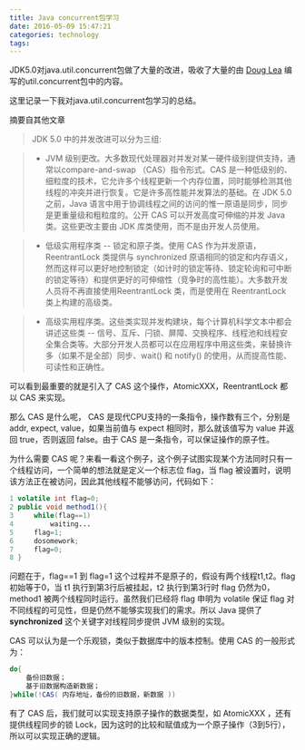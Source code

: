 ```yaml
---
title: Java concurrent包学习
date: 2016-05-09 15:47:21
categories: technology
tags:
---
```


JDK5.0对java.util.concurrent包做了大量的改进，吸收了大量的由 [Doug Lea](https://en.wikipedia.org/wiki/Doug_Lea) 编写的util.concurrent包中的内容。

这里记录一下我对java.util.concurrent包学习的总结。

摘要自其他文章

> JDK 5.0 中的并发改进可以分为三组:

> - JVM 级别更改。大多数现代处理器对并发对某一硬件级别提供支持，通常以compare-and-swap （CAS）指令形式。CAS 是一种低级别的、细粒度的技术，它允许多个线程更新一个内存位置，同时能够检测其他线程的冲突并进行恢复。它是许多高性能并发算法的基础。在 JDK 5.0 之前，Java 语言中用于协调线程之间的访问的惟一原语是同步，同步是更重量级和粗粒度的。公开 CAS 可以开发高度可伸缩的并发 Java 类。这些更改主要由 JDK 库类使用，而不是由开发人员使用。

> - 低级实用程序类 -- 锁定和原子类。使用 CAS 作为并发原语，ReentrantLock 类提供与 synchronized 原语相同的锁定和内存语义，然而这样可以更好地控制锁定（如计时的锁定等待、锁定轮询和可中断的锁定等待）和提供更好的可伸缩性（竞争时的高性能）。大多数开发人员将不再直接使用ReentrantLock 类，而是使用在 ReentrantLock 类上构建的高级类。

> - 高级实用程序类。这些类实现并发构建块，每个计算机科学文本中都会讲述这些类 -- 信号、互斥、闩锁、屏障、交换程序、线程池和线程安全集合类等。大部分开发人员都可以在应用程序中用这些类，来替换许多（如果不是全部）同步、wait() 和 notify() 的使用，从而提高性能、可读性和正确性。

可以看到最重要的就是引入了 CAS 这个操作，AtomicXXX，ReentrantLock 都以 CAS 来实现。

那么 CAS 是什么呢， CAS 是现代CPU支持的一条指令，操作数有三个，分别是 addr, expect, value，如果当前值与 expect 相同时，那么就该值写为 value 并返回 true，否则返回 false。由于 CAS 是一条指令，可以保证操作的原子性。

为什么需要 CAS 呢？来看一看这个例子，这个例子试图实现某个方法同时只有一个线程访问，一个简单的想法就是定义一个标志位 flag，当 flag 被设置时，说明该方法正在被访问，因此其他线程不能够访问，代码如下：
```java
1 volatile int flag=0;
2 public void method1(){
3     while(flag==1)
4         waiting...
5     flag=1;
6     dosomework;
7     flag=0;
8 }
```
问题在于，flag==1 到 flag=1 这个过程并不是原子的，假设有两个线程t1,t2。flag 初始等于0，当 t1 执行到第3行后被挂起，t2 执行到第3行时 flag 仍然为0，method1 被两个线程同时运行。虽然我们已经将 flag 申明为 volatile 保证 flag 对不同线程的可见性，但是仍然不能够实现我们的需求。所以 Java 提供了 **synchronized** 这个关键字对线程同步提供 JVM 级别的实现。

CAS 可以认为是一个乐观锁，类似于数据库中的版本控制。使用 CAS 的一般形式为：
```java
do{
    备份旧数据；  
    基于旧数据构造新数据；  
}while(!CAS( 内存地址，备份的旧数据，新数据 ))  
```

有了 CAS 后，我们就可以实现支持原子操作的数据类型，如 AtomicXXX ，还有提供线程同步的锁 Lock，因为这时的比较和赋值成为一个原子操作（3到5行），所以可以实现正确的逻辑。